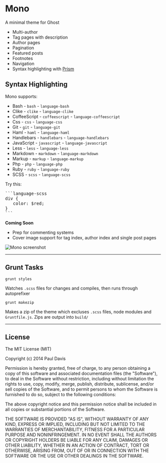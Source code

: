 # Mono

A minimal theme for Ghost

* Multi-author
* Tag pages with description
* Author pages
* Pagination
* Featured posts
* Footnotes
* Navigation
* Syntax highlighting with [Prism](http://prismjs.com/)

## Syntax Highlighting

Mono supports:

* Bash - `bash` - `language-bash`
* Clike - `clike` - `language-clike`
* CoffeeScript - `coffeescript` - `language-coffeescript`
* Css - `css` - `language-css`
* Git - `git` - `language-git`
* Haml - `haml` - `language-haml`
* Handlebars - `handlebars` - `language-handlebars`
* JavaScript - `javascript` - `language-javascript`
* Less - `less` - `language-less`
* Markdown - `markdown` - `language-markdown`
* Markup - `markup` - `language-markup`
* Php - `php` - `language-php`
* Ruby - `ruby` - `language-ruby`
* SCSS - `scss` - `language-scss`

Try this:

<pre>
```language-scss
div {
   color: $red;
}
```
</pre>

**Coming Soon**

* Prep for commenting systems
* Cover image support for tag index, author index and single post pages

![Mono screenshot](http://i.imgur.com/vs0YUsm.jpg)

---

## Grunt Tasks

```
grunt styles
```

Watches `.scss` files for changes and compiles, then runs through autoprefixer

```
grunt makezip
```

Makes a zip of the theme which excluses `.scss` files, node modules and `Gruntfile.js`.
Zips are output into `build/`

---

## License

The MIT License (MIT)

Copyright (c) 2014 Paul Davis

Permission is hereby granted, free of charge, to any person obtaining a copy
of this software and associated documentation files (the "Software"), to deal
in the Software without restriction, including without limitation the rights
to use, copy, modify, merge, publish, distribute, sublicense, and/or sell
copies of the Software, and to permit persons to whom the Software is
furnished to do so, subject to the following conditions:

The above copyright notice and this permission notice shall be included in all
copies or substantial portions of the Software.

THE SOFTWARE IS PROVIDED "AS IS", WITHOUT WARRANTY OF ANY KIND, EXPRESS OR
IMPLIED, INCLUDING BUT NOT LIMITED TO THE WARRANTIES OF MERCHANTABILITY,
FITNESS FOR A PARTICULAR PURPOSE AND NONINFRINGEMENT. IN NO EVENT SHALL THE
AUTHORS OR COPYRIGHT HOLDERS BE LIABLE FOR ANY CLAIM, DAMAGES OR OTHER
LIABILITY, WHETHER IN AN ACTION OF CONTRACT, TORT OR OTHERWISE, ARISING FROM,
OUT OF OR IN CONNECTION WITH THE SOFTWARE OR THE USE OR OTHER DEALINGS IN THE
SOFTWARE.
